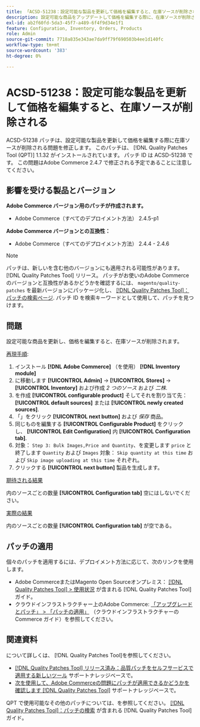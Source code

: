 ```yaml
---
title: 「ACSD-51238：設定可能な製品を更新して価格を編集すると、在庫ソースが削除される」
description: 設定可能な商品をアップデートして価格を編集する際に、在庫ソースが削除されるAdobe Commerceの問題を修正するために、ACSD-51238 パッチを適用してください。
exl-id: ab2f60fd-5da3-45f7-a489-6f4f9d34e1f1
feature: Configuration, Inventory, Orders, Products
role: Admin
source-git-commit: 7718a835e343ae7da9ff79f690503b4ee1d140fc
workflow-type: tm+mt
source-wordcount: '383'
ht-degree: 0%

---
```


# ACSD-51238：設定可能な製品を更新して価格を編集すると、在庫ソースが削除される

ACSD-51238 パッチは、設定可能な製品を更新して価格を編集する際に在庫ソースが削除される問題を修正します。 このパッチは、 [!DNL Quality Patches Tool (QPT)] 1.1.32 がインストールされています。 パッチ ID は ACSD-51238 です。 この問題はAdobe Commerce 2.4.7 で修正される予定であることに注意してください。

## 影響を受ける製品とバージョン

**Adobe Commerce バージョン用のパッチが作成されます。**

* Adobe Commerce（すべてのデプロイメント方法） 2.4.5-p1

**Adobe Commerce バージョンとの互換性：**

* Adobe Commerce（すべてのデプロイメント方法） 2.4.4 - 2.4.6

>[!NOTE]
>
>パッチは、新しいを含む他のバージョンにも適用される可能性があります。 [!DNL Quality Patches Tool] リリース。 パッチがお使いのAdobe Commerceのバージョンと互換性があるかどうかを確認するには、 `magento/quality-patches` を最新バージョンにパッケージ化し、 [[!DNL Quality Patches Tool]：パッチの検索ページ](<https://experienceleague.adobe.com/tools/commerce-quality-patches/index.html>). パッチ ID を検索キーワードとして使用して、パッチを見つけます。

## 問題

設定可能な商品を更新し、価格を編集すると、在庫ソースが削除されます。

<u>再現手順</u>:

1. インストール **[!DNL Adobe Commerce]** （を使用） **[!DNL Inventory module]**
1. に移動します **[!UICONTROL Admin]** -> **[!UICONTROL Stores]** -> **[!UICONTROL Inventory]** および作成 *2 つのソース* および *二株*.
1. を作成 **[!UICONTROL configurable product]** そしてそれを割り当て先： **[!UICONTROL default sources]** または **[!UICONTROL newly created sources]**.
1. 「」をクリック **[!UICONTROL next button]** および *保存* 商品。
1. 同じものを編集する **[!UICONTROL Configurable Product]** をクリックし、 **[!UICONTROL Edit Configuration]** 内 **[!UICONTROL Configuration tab]**.
1. 対象： `Step 3: Bulk Images,Price and Quantity`、を変更します `price` と終了します `Quantity` および `Images` 対象： `Skip quantity at this time` および `Skip image uploading at this time` それぞれ。
1. クリックする **[!UICONTROL next button]** 製品を生成します。

<u>期待される結果</u>

内のソースごとの数量 **[!UICONTROL Configuration tab]** 空にはしないでください。

<u>実際の結果</u>

内のソースごとの数量 **[!UICONTROL Configuration tab]** が空である。

## パッチの適用

個々のパッチを適用するには、デプロイメント方法に応じて、次のリンクを使用します。

* Adobe CommerceまたはMagento Open Sourceオンプレミス： [[!DNL Quality Patches Tool] > 使用状況](<https://experienceleague.adobe.com/docs/commerce-operations/tools/quality-patches-tool/usage.html>) が含まれる [!DNL Quality Patches Tool] ガイド。
* クラウドインフラストラクチャー上のAdobe Commerce: [「アップグレードとパッチ」 > 「パッチの適用」](https://experienceleague.adobe.com/docs/commerce-cloud-service/user-guide/develop/upgrade/apply-patches.html) （クラウドインフラストラクチャーのCommerce ガイド）を参照してください。

## 関連資料

について詳しくは、 [!DNL Quality Patches Tool]を参照してください。

* [[!DNL Quality Patches Tool] リリース済み：品質パッチをセルフサービスで適用する新しいツール](/help/announcements/adobe-commerce-announcements/magento-quality-patches-released-new-tool-to-self-serve-quality-patches.md) サポートナレッジベースで。
* [次を使用して、Adobe Commerceの問題にパッチが適用できるかどうかを確認します [!DNL Quality Patches Tool]](/help/support-tools/patches-available-in-qpt-tool/check-patch-for-magento-issue-with-magento-quality-patches.md) サポートナレッジベースで。

QPT で使用可能なその他のパッチについては、を参照してください。 [[!DNL Quality Patches Tool]：パッチの検索](<https://experienceleague.adobe.com/tools/commerce-quality-patches/index.html>) が含まれる [!DNL Quality Patches Tool] ガイド。
